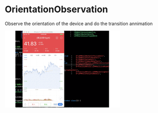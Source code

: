 # OrientationObservation

Observe the orientation of the device and do the transition annimation

![alt tag](https://github.com/g-enius/OrientationObservation/blob/master/orientation.gif)

